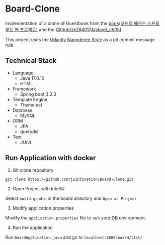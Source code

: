 # Board-Clone
Implementation of a clone of Guestbook from the [book(코드로 배우는 스프링 부트 웹 프로젝트)](https://m.yes24.com/Goods/Detail/96051853) and the [Github(zk2840174/sboot_ch05)](https://github.com/zk2840174/sboot_ch05).

This project uses the [Udacity Nanoderee Style](https://udacity.github.io/git-styleguide/) as a git commit message rule.

## Technical Stack

- Language
  - Java 17.0.10
  - HTML
- Framework
  - Spring boot 3.2.3
- Template Engine
  - Thymeleaf
- Database
  - MySQL
- ORM
  - JPA
  - querydsl
- Test
  - JUnit

## Run Application with docker

1. Git clone repository

```
git clone https://github.com/juintination/Board-Clone.git
```

2. Open Project with IntelliJ

Select `build.gradle` in the board directory and `Open as Project`

3. Modify application.properties

Modify the `application.properties` file to suit your DB environment.

4. Run the application

Run `BoardApplication.java` and go to `localhost:8080/board/list/`
